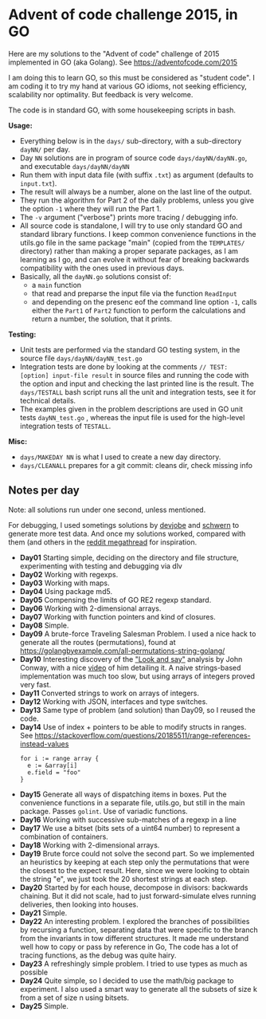 # Advent of code challenge 2015, in GO

Here are my solutions to the "Advent of code" challenge of 2015 implemented in GO (aka Golang).
See https://adventofcode.com/2015

I am doing this to learn GO, so this must be considered as "student code". I am coding it to try my hand at various GO idioms, not seeking efficiency, scalability nor optimality. But feedback is very welcome.

The code is in standard GO, with some housekeeping scripts in bash.

**Usage:**

- Everything below is in the `days/` sub-directory, with a sub-directory `dayNN/` per day.
- Day `NN` solutions are in program of source code `days/dayNN/dayNN.go`, and executable `days/dayNN/dayNN`
- Run them with input data file (with suffix `.txt`) as argument (defaults to `input.txt`).
- The result will always be a number, alone on the last line of the output.
- They run the algorithm for Part 2 of the daily problems, unless you give the option `-1` where they will run the Part 1.
- The `-v` argument ("verbose") prints more tracing / debugging info.
- All source code is standalone, I will try to use only standard GO and standard library functions. I keep common convenience functions in the utils.go file in the same package "main" (copied from the `TEMPLATES/` directory) rather than making a proper separate packages, as I am learning as I go, and can evolve it without fear of breaking backwards compatibility with the ones used in previous days.
- Basically, all the `dayNN.go` solutions consist of:
  - a `main` function
  - that read and preparse the input file via the function `ReadInput`
  - and depending on the presenc eof the command line option `-1`, calls either the `Part1` of `Part2` function to perform the calculations and return a number, the solution, that it prints.

**Testing:**

- Unit tests are performed via the standard GO testing system, in the source file `days/dayNN/dayNN_test.go`
- Integration tests are done by looking at the comments `// TEST: [option] input-file result` in source files and running the code with the option and input and checking the last printed line is the result. The `days/TESTALL` bash script runs all the unit and integration tests, see it for technical details.
- The examples given in the problem descriptions are used in GO unit tests `dayNN_test.go` , whereas the input file is used for the high-level integration tests of `TESTALL`.

**Misc:**

- `days/MAKEDAY NN` is what I used to create a new day directory.
- `days/CLEANALL` prepares for a git commit: cleans dir, check missing info

## Notes per day
Note: all solutions run under one second, unless mentioned.

For debugging, I used sometings solutions by [devjobe](https://github.com/devjobe/advent-of-code-2015-golang) and [schwern](https://github.com/schwern/adventofcode.go) to generate more test data. And once my solutions worked, compared with them (and others in the [reddit megathread](https://www.reddit.com/r/adventofcode/wiki/solution_megathreads#wiki_december_2015) for inspiration.

- **Day01** Starting simple, deciding on the directory and file structure, experimenting with testing and debugging via dlv
- **Day02** Working with regexps.
- **Day03** Working with maps.
- **Day04** Using package md5.
- **Day05** Compensing the limits of GO RE2 regexp standard.
- **Day06** Working with 2-dimensional arrays.
- **Day07** Working with function pointers and kind of closures.
- **Day08** Simple.
- **Day09** A brute-force Traveling Salesman Problem. I used a nice hack to generate all the routes (permutations), found at https://golangbyexample.com/all-permutations-string-golang/
- **Day10** Interesting discovery of the ["Look and say"](https://en.wikipedia.org/wiki/Look-and-say_sequence) analysis by John Conway, with a nice [video](https://www.youtube.com/watch?v=ea7lJkEhytA) of him detailing it. A naive strings-based implementation was much too slow, but using arrays of integers proved very fast.
- **Day11** Converted strings to work on arrays of integers.
- **Day12** Working with JSON, interfaces and type switches.
- **Day13** Same type of problem (and solution) than Day09, so I reused the code.
- **Day14** Use of index + pointers to be able to modify structs in ranges. See https://stackoverflow.com/questions/20185511/range-references-instead-values
  ```
  for i := range array {
    e := &array[i]
    e.field = "foo"
  }
  ```
- **Day15** Generate all ways of dispatching items in boxes. Put the convenience functions in a separate file, utils.go, but still in the main package. Passes `golint`. Use of variadic functions.
- **Day16** Working with successive sub-matches of a regexp in a line
- **Day17** We use a bitset (bits sets of a uint64 number) to represent a combination of containers.
- **Day18** Working with 2-dimensional arrays.
- **Day19** Brute force could not solve the second part. So we implemented an heuristics by keeping at each step only the permutations that were the closest to the expect result. Here, since we were looking to obtain the string "e", we just took the 20 shortest strings at each step.
- **Day20** Started by for each house, decompose in divisors: backwards chaining. But it did not scale, had to just forward-simulate elves running deliveries, then looking into houses.
- **Day21** Simple.
- **Day22** An interesting problem. I explored the branches of possibilities by recursing a function, separating data that were specific to the branch from the invariants in tow different structures. It made me understand well how to copy or pass by reference in Go, The code has a lot of tracing functions, as the debug was quite hairy.
- **Day23** A refreshingly simple problem. I tried to use types as much as possible
- **Day24** Quite simple, so I decided to use the math/big package to experiment. I also used a smart way to generate all the subsets of size k from a set of size n using bitsets.
- **Day25** Simple.

